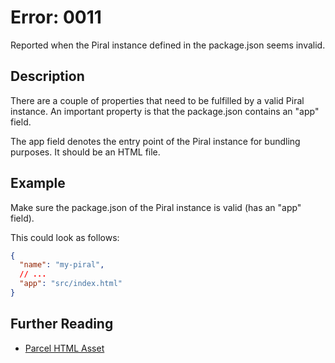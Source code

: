 # Error: 0011

Reported when the Piral instance defined in the package.json seems invalid.

## Description

There are a couple of properties that need to be fulfilled by a valid Piral instance.
An important property is that the package.json contains an "app" field.

The app field denotes the entry point of the Piral instance for bundling purposes.
It should be an HTML file.

## Example

Make sure the package.json of the Piral instance is valid (has an "app" field).

This could look as follows:

```json
{
  "name": "my-piral",
  // ...
  "app": "src/index.html"
}
```

## Further Reading

 - [Parcel HTML Asset](https://parceljs.org/html.html)
